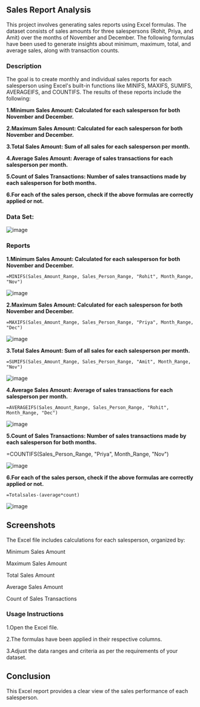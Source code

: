 ## Sales Report Analysis

This project involves generating sales reports using Excel formulas. The dataset consists of sales amounts for three salespersons (Rohit, Priya, and Amit) over the months of November and December. The following formulas have been used to generate insights about minimum, maximum, total, and average sales, along with transaction counts.

### Description

The goal is to create monthly and individual sales reports for each salesperson using Excel's built-in functions like MINIFS, MAXIFS, SUMIFS, AVERAGEIFS, and COUNTIFS. The results of these reports include the following:

**1.Minimum Sales Amount: Calculated for each salesperson for both November and December.**

**2.Maximum Sales Amount: Calculated for each salesperson for both November and December.**

**3.Total Sales Amount: Sum of all sales for each salesperson per month.**

**4.Average Sales Amount: Average of sales transactions for each salesperson per month.**

**5.Count of Sales Transactions: Number of sales transactions made by each salesperson for both months.**

**6.For each of the sales person, check if the above formulas are correctly applied or not.**

### Data Set:



![image](https://github.com/user-attachments/assets/d70185c1-8660-41bc-a861-b36c4a031edf)

### Reports

**1.Minimum Sales Amount: Calculated for each salesperson for both November and December.**

`=MINIFS(Sales_Amount_Range, Sales_Person_Range, "Rohit", Month_Range, "Nov")`


![image](https://github.com/user-attachments/assets/6a937350-ec75-4ef7-867a-ada59182efea)


**2.Maximum Sales Amount: Calculated for each salesperson for both November and December.**

`=MAXIFS(Sales_Amount_Range, Sales_Person_Range, "Priya", Month_Range, "Dec")`


![image](https://github.com/user-attachments/assets/278e07b4-100f-4c2a-a222-957c7f2a1cf6)


**3.Total Sales Amount: Sum of all sales for each salesperson per month.**

`=SUMIFS(Sales_Amount_Range, Sales_Person_Range, "Amit", Month_Range, "Nov")`


![image](https://github.com/user-attachments/assets/43e9e2dc-a458-4fae-9057-57ba2fa1f2dc)


**4.Average Sales Amount: Average of sales transactions for each salesperson per month.**

`=AVERAGEIFS(Sales_Amount_Range, Sales_Person_Range, "Rohit", Month_Range, "Dec")`


![image](https://github.com/user-attachments/assets/569e6547-fc3a-4d6f-b999-452c7ff3e91b)


**5.Count of Sales Transactions: Number of sales transactions made by each salesperson for both months.**

=COUNTIFS(Sales_Person_Range, "Priya", Month_Range, "Nov")


![image](https://github.com/user-attachments/assets/7e3d7d99-a052-43ee-84dd-cf1939b6956b)


**6.For each of the sales person, check if the above formulas are correctly applied or not.**

`=Totalsales-(average*count)`


![image](https://github.com/user-attachments/assets/7818c132-7771-4175-b5f3-d52aa65b9344)


## Screenshots

The Excel file includes calculations for each salesperson, organized by:

Minimum Sales Amount

Maximum Sales Amount

Total Sales Amount

Average Sales Amount

Count of Sales Transactions


### Usage Instructions

1.Open the Excel file.

2.The formulas have been applied in their respective columns.

3.Adjust the data ranges and criteria as per the requirements of your dataset.

## Conclusion

This Excel report provides a clear view of the sales performance of each salesperson.










